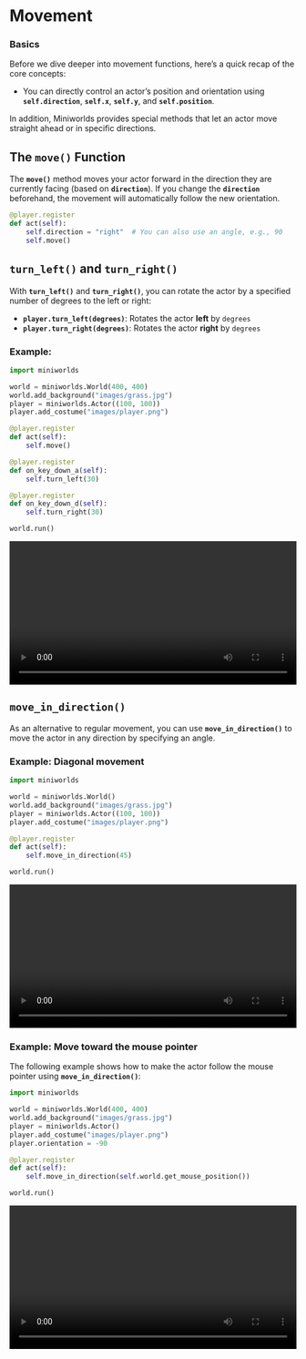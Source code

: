 # Movement

### Basics

Before we dive deeper into movement functions, here’s a quick recap of the core concepts:

* You can directly control an actor’s position and orientation using **`self.direction`**, **`self.x`**, **`self.y`**, and **`self.position`**.

In addition, Miniworlds provides special methods that let an actor move straight ahead or in specific directions.

## The `move()` Function

The **`move()`** method moves your actor forward in the direction they are currently facing (based on **`direction`**).
If you change the **`direction`** beforehand, the movement will automatically follow the new orientation.

```python
@player.register
def act(self):
    self.direction = "right"  # You can also use an angle, e.g., 90
    self.move()
```

## `turn_left()` and `turn_right()`

With **`turn_left()`** and **`turn_right()`**, you can rotate the actor by a specified number of degrees to the left or right:

* **`player.turn_left(degrees)`**: Rotates the actor **left** by `degrees`
* **`player.turn_right(degrees)`**: Rotates the actor **right** by `degrees`

### Example:

```python
import miniworlds 

world = miniworlds.World(400, 400)
world.add_background("images/grass.jpg")
player = miniworlds.Actor((100, 100))
player.add_costume("images/player.png")

@player.register
def act(self):
    self.move()

@player.register
def on_key_down_a(self):
    self.turn_left(30)

@player.register
def on_key_down_d(self):
    self.turn_right(30)

world.run()
```

<video controls loop width=100%>
  <source src="../_static/turn.webm" type="video/webm">
  Your browser does not support the video tag.
</video>

## `move_in_direction()`

As an alternative to regular movement, you can use **`move_in_direction()`** to move the actor in any direction by specifying an angle.

### Example: Diagonal movement

```python
import miniworlds 

world = miniworlds.World()
world.add_background("images/grass.jpg")
player = miniworlds.Actor((100, 100))
player.add_costume("images/player.png")

@player.register
def act(self):
    self.move_in_direction(45)

world.run()
```

<video controls loop width=100%>
  <source src="../_static/movedirection.webm" type="video/webm">
  Your browser does not support the video tag.
</video>

### Example: Move toward the mouse pointer

The following example shows how to make the actor follow the mouse pointer using **`move_in_direction()`**:

```python
import miniworlds 

world = miniworlds.World(400, 400)
world.add_background("images/grass.jpg")
player = miniworlds.Actor()
player.add_costume("images/player.png")
player.orientation = -90

@player.register
def act(self):
    self.move_in_direction(self.world.get_mouse_position())

world.run()
```

<video controls loop width=100%>
  <source src="../_static/followmouse.webm" type="video/webm">
  Your browser does not support the video tag.
</video>
